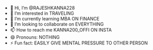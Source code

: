 - 👋 Hi, I’m @RAJESHKANNA228
- 👀 I’m interested in TRAVELING
- 🌱 I’m currently learning MBA ON FINANCE
- 💞️ I’m looking to collaborate on EVERYTHING
- 📫 How to reach me KANNA200_OFFI ON INSTA
- 😄 Pronouns: NOTHING
- ⚡ Fun fact: EASILY GIVE MENTAL PRESSURE TO OTHER PERSON

<!---
RAJESHKANNA228/RAJESHKANNA228 is a ✨ special ✨ repository because its `README.md` (this file) appears on your GitHub profile.
You can click the Preview link to take a look at your changes.
--->

